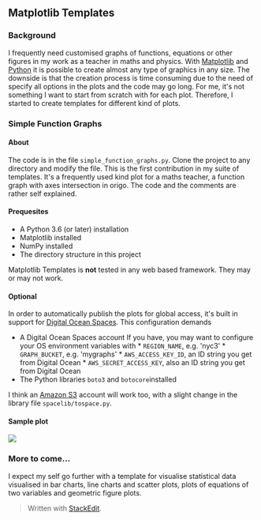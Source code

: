 ## Matplotlib Templates
### Background
I frequently need customised graphs of functions, equations or other figures in my work as a teacher in maths and physics. With [Matplotlib](https://matplotlib.org) and [Python](https://www.python.org) it is possible to create almost any type of graphics in any size. The downside is that the creation process is time consuming due to the need of specify all options in the plots and the code may go long. For me, it's not something I want to start from scratch with for each plot. Therefore, I started to create templates for different kind of plots.

### Simple Function Graphs
#### About
The code is in the file `simple_function_graphs.py`. Clone the project to any directory and modify the file.
This is the first contribution in my suite of templates. It's a frequently used kind plot for a maths teacher, a function graph with axes intersection in origo. The code and the comments are rather self explained.

#### Prequesites
* A Python 3.6 (or later) installation
* Matplotlib installed
* NumPy installed
* The directory structure in this project

Matplotlib Templates is **not** tested in any web based framework. They may or may not work.

#### Optional
In order to automatically publish the plots for global access, it's built in support for [Digital Ocean Spaces](https://www.digitalocean.com/docs/spaces/). This configuration demands

* A Digital Ocean Spaces account
If you have, you may want to configure your OS environment variables with
        * `REGION_NAME`, e.g. 'nyc3'
        * `GRAPH_BUCKET`, e.g. 'mygraphs'
        * `AWS_ACCESS_KEY_ID`, an ID string you get from Digital Ocean
        * `AWS_SECRET_ACCESS_KEY`, also an ID string you get from Digital Ocean
* The Python libraries `boto3` and `botocore`installed

I think an [Amazon S3](https://aws.amazon.com/s3/) account will work too, with a slight change in the library file `spacelib/tospace.py`.
#### Sample plot
![](https://xicode.nyc3.digitaloceanspaces.com/matplotlib_templates/function_graph_template.svg)

### More to come...
I expect my self go further with a template for visualise statistical data visualised in bar charts, line charts and scatter plots, plots of equations of two variables and geometric figure plots.

> Written with [StackEdit](https://stackedit.io/).
